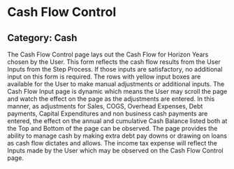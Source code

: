 # Cash Flow Control
## Category: Cash
The Cash Flow Control page lays out the Cash Flow for Horizon Years chosen by the User. This form reflects the cash flow results from the User Inputs from the Step Process. If those inputs are satisfactory, no additional input on this form is required.
The rows with yellow input boxes are available for the User to make manual adjustments or additional inputs. The Cash Flow Input page is dynamic which means the User may scroll the page and watch the effect on the page as the adjustments are entered. In this manner, as adjustments for Sales, COGS, Overhead Expenses, Debt payments, Capital Expenditures and non business cash payments are entered, the effect on the annual and cumulative Cash Balance listed both at the Top and Bottom of the page can be observed.
The page provides the ability to manage cash by making extra debt pay downs or drawing on loans as cash flow dictates and allows.
The income tax expense will reflect the Inputs made by the User which may be observed on the Cash Flow Control page.
